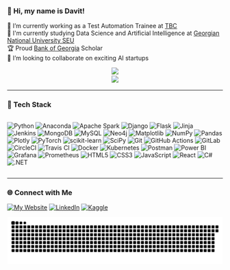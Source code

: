 ### 👋 Hi, my name is Davit!

🩵 I’m currently working as a Test Automation Trainee at [TBC](https://tbcbank.ge/en)\
🌱 I'm currently studying Data Science and Artificial Intelligence at [Georgian National University SEU](https://www.seu.edu.ge/en/)\
🏆 Proud [Bank of Georgia](https://bankofgeorgia.ge/en/retail/main) Scholar\
👀 I’m looking to collaborate on exciting AI startups

<div align="center">
  <a href="https://github.com/DavitEgoian">
    <img height="165em" src="https://github-readme-stats.vercel.app/api?username=DavitEgoian&theme=dark&hide_border=false&include_all_commits=true&count_private=true"/>
    <br>
    <img height="195em" src="https://github-readme-stats.vercel.app/api/top-langs/?username=DavitEgoian&theme=dark&layout=donut&count_private=true"/>
  </a>
</div>

---

### 🧰 Tech Stack

<div style="display: flex; flex-wrap: wrap; justify-content: center; gap: 10px;">

![Python](https://img.shields.io/badge/python-3776AB?style=for-the-badge&logo=python&logoColor=ffdd54)
![Anaconda](https://img.shields.io/badge/Anaconda-44A833?style=for-the-badge&logo=anaconda&logoColor=white)
![Apache Spark](https://img.shields.io/badge/Apache%20Spark-E25A1C?style=for-the-badge&logo=apachespark&logoColor=white)
![Django](https://img.shields.io/badge/django-092E20?style=for-the-badge&logo=django&logoColor=white)
![Flask](https://img.shields.io/badge/flask-000000?style=for-the-badge&logo=flask&logoColor=white)
![Jinja](https://img.shields.io/badge/jinja-A03C55?style=for-the-badge&logo=jinja&logoColor=white)
![Jenkins](https://img.shields.io/badge/jenkins-D24939?style=for-the-badge&logo=jenkins&logoColor=white)
![MongoDB](https://img.shields.io/badge/MongoDB-47A248?style=for-the-badge&logo=mongodb&logoColor=white)
![MySQL](https://img.shields.io/badge/mysql-4479A1?style=for-the-badge&logo=mysql&logoColor=white)
![Neo4j](https://img.shields.io/badge/Neo4j-008CC1?style=for-the-badge&logo=neo4j&logoColor=white)
![Matplotlib](https://img.shields.io/badge/Matplotlib-11557C?style=for-the-badge&logo=matplotlib&logoColor=white)
![NumPy](https://img.shields.io/badge/numpy-013243?style=for-the-badge&logo=numpy&logoColor=white)
![Pandas](https://img.shields.io/badge/pandas-150458?style=for-the-badge&logo=pandas&logoColor=white)
![Plotly](https://img.shields.io/badge/Plotly-3F4F75?style=for-the-badge&logo=plotly&logoColor=white)
![PyTorch](https://img.shields.io/badge/PyTorch-EE4C2C?style=for-the-badge&logo=PyTorch&logoColor=white)
![scikit-learn](https://img.shields.io/badge/scikit--learn-F7931E?style=for-the-badge&logo=scikit-learn&logoColor=white)
![SciPy](https://img.shields.io/badge/SciPy-8CAAE6?style=for-the-badge&logo=scipy&logoColor=white)
![Git](https://img.shields.io/badge/git-F05033?style=for-the-badge&logo=git&logoColor=white)
![GitHub Actions](https://img.shields.io/badge/GitHub%20Actions-2088FF?style=for-the-badge&logo=githubactions&logoColor=white)
![GitLab](https://img.shields.io/badge/gitlab-FC6D26?style=for-the-badge&logo=gitlab&logoColor=white)
![CircleCI](https://img.shields.io/badge/circleci-222BB9?style=for-the-badge&logo=circleci&logoColor=white)
![Travis CI](https://img.shields.io/badge/travis%20ci-3EAAAF?style=for-the-badge&logo=travis&logoColor=white)
![Docker](https://img.shields.io/badge/docker-2496ED?style=for-the-badge&logo=docker&logoColor=white)
![Kubernetes](https://img.shields.io/badge/kubernetes-326CE5?style=for-the-badge&logo=kubernetes&logoColor=white)
![Postman](https://img.shields.io/badge/postman-FF6C37?style=for-the-badge&logo=postman&logoColor=white)
![Power BI](https://img.shields.io/badge/Power_BI-F2C811?style=for-the-badge&logo=powerbi&logoColor=black)
![Grafana](https://img.shields.io/badge/grafana-F46800?style=for-the-badge&logo=grafana&logoColor=white)
![Prometheus](https://img.shields.io/badge/Prometheus-E6522C?style=for-the-badge&logo=prometheus&logoColor=white)
![HTML5](https://img.shields.io/badge/html5-E34F26?style=for-the-badge&logo=html5&logoColor=white)
![CSS3](https://img.shields.io/badge/css3-1572B6?style=for-the-badge&logo=css3&logoColor=white)
![JavaScript](https://img.shields.io/badge/javascript-F7DF1E?style=for-the-badge&logo=javascript&logoColor=black)
![React](https://img.shields.io/badge/react-61DAFB?style=for-the-badge&logo=react&logoColor=black)
![C#](https://img.shields.io/badge/C%23-239120?style=for-the-badge&logo=csharp&logoColor=white)
![.NET](https://img.shields.io/badge/.NET-512BD4?style=for-the-badge&logo=.net&logoColor=white)


</div>

---

### 🌐 Connect with Me

<a href="https://davitegoian.tech/" target="_blank"><img src="https://img.shields.io/badge/Website-4d96FF?style=for-the-badge&logo=globe&logoColor=white" alt="My Website"/></a>
<a href="https://www.linkedin.com/in/davitegoian/" target="_blank"><img src="https://img.shields.io/badge/linkedin-%230077B5.svg?style=for-the-badge&logo=linkedin&logoColor=white" alt="LinkedIn"></a>
<a href="https://www.kaggle.com/davitegoian" target="_blank"><img src="https://img.shields.io/badge/Kaggle-035a7d?style=for-the-badge&logo=kaggle&logoColor=white" alt="Kaggle"/></a>

<picture>
  <source media="(prefers-color-scheme: dark)" srcset="https://raw.githubusercontent.com/davitegoian/davitegoian/output/github-snake-dark.svg" />
  <source media="(prefers-color-scheme: light)" srcset="https://raw.githubusercontent.com/davitegoian/davitegoian/output/github-snake.svg" />
  <img alt="github-snake" src="https://raw.githubusercontent.com/davitegoian/davitegoian/output/github-snake.svg" />
</picture>
